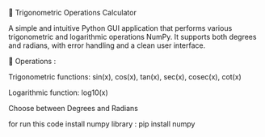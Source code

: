 🧮 Trigonometric Operations Calculator 

A simple and intuitive Python GUI application that performs various trigonometric and logarithmic operations NumPy. It supports both degrees and radians, with error handling and a clean user interface.

🚀 Operations :

Trigonometric functions: sin(x), cos(x), tan(x), sec(x), cosec(x), cot(x)

Logarithmic function: log10(x)

Choose between Degrees and Radians

for run this code install numpy library : pip install numpy
